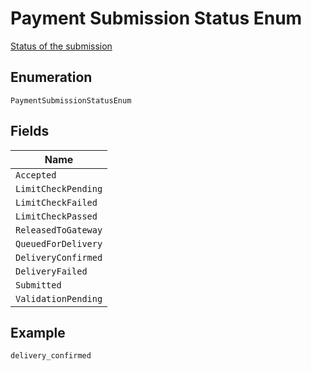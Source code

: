 
# Payment Submission Status Enum

[Status of the submission](https://api-docs.form3.tech/api.html#enumerations-payment-status-codes-submission-status)

## Enumeration

`PaymentSubmissionStatusEnum`

## Fields

| Name |
|  --- |
| `Accepted` |
| `LimitCheckPending` |
| `LimitCheckFailed` |
| `LimitCheckPassed` |
| `ReleasedToGateway` |
| `QueuedForDelivery` |
| `DeliveryConfirmed` |
| `DeliveryFailed` |
| `Submitted` |
| `ValidationPending` |

## Example

```
delivery_confirmed
```

